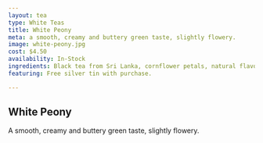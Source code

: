```yaml
---
layout: tea
type: White Teas
title: White Peony
meta: a smooth, creamy and buttery green taste, slightly flowery.
image: white-peony.jpg
cost: $4.50
availability: In-Stock
ingredients: Black tea from Sri Lanka, cornflower petals, natural flavouring.
featuring: Free silver tin with purchase.

---
```


## White Peony

A smooth, creamy and buttery green taste, slightly flowery.